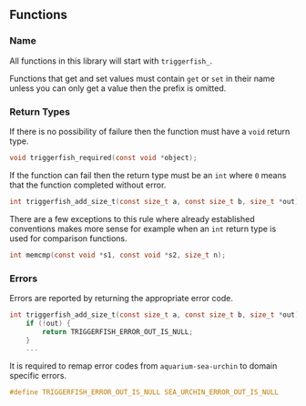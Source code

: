 ## Functions

### Name

All functions in this library will start with ``triggerfish_``. 

Functions that get and set values must contain ``get`` or ``set`` in 
their name unless you can only get a value then the prefix is omitted.

### Return Types

If there is no possibility of failure then the function must have a
``void`` return type.

```c
void triggerfish_required(const void *object);
```

If the function can fail then the return type must be an ``int`` where
``0`` means that the function completed without error.

```c
int triggerfish_add_size_t(const size_t a, const size_t b, size_t *out)
```

There are a few exceptions to this rule where already established
conventions makes more sense for example when an ``int`` return type is
used for comparison functions.

```c
int memcmp(const void *s1, const void *s2, size_t n);
```

### Errors

Errors are reported by returning the appropriate error code.

```c
int triggerfish_add_size_t(const size_t a, const size_t b, size_t *out) {
    if (!out) {
        return TRIGGERFISH_ERROR_OUT_IS_NULL;
    }
    ...
```

It is required to remap error codes from ``aquarium-sea-urchin`` to domain
specific errors.

```c
#define TRIGGERFISH_ERROR_OUT_IS_NULL SEA_URCHIN_ERROR_OUT_IS_NULL
```

